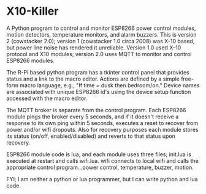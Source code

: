 # X10-Killer
A Python program to control and monitor ESP8266 power control modules, motion detectors, temperature monitors, and alarm buzzers.
This is version 2 (cowstacker 2.0); version 1 (cowstacker 1.0 circa 2008) was X-10 based, but power line noise has rendered it unreliable.
Version 1.0 used X-10 protocol and X10 modules; version 2.0 uses MQTT to monitor and control ESP8266 modules.

The R-Pi based python program has a tkinter control panel that provides status and a link to the macro editor.  Actions are defined by a simple free-form macro language, e.g., "If time = dusk then bedroom/on."  Device names are associated with unique ESP8266 id's using the device setup function accessed with the macro editor.  

The MQTT broker is separate from the control program.  Each ESP8266 module pings the broker every 5 seconds, and if it doesn't receive a response to its own ping within 5 seconds, executes a reset to recover from power and/or wifi dropouts.  Also for recovery purposes each module stores its status (on/off, enabled/disabled) and reverts to that status upon recovery.

ESP8266 module code is lua, and each module uses three files; 
init.lua is executed at restart and calls wifi.lua.
wifi connects to local wifi and calls the appropriate control program...power control, temperature, buzzer, motion.


FYI; I am neither a python or lua programmer, but I can write python and lua code.
